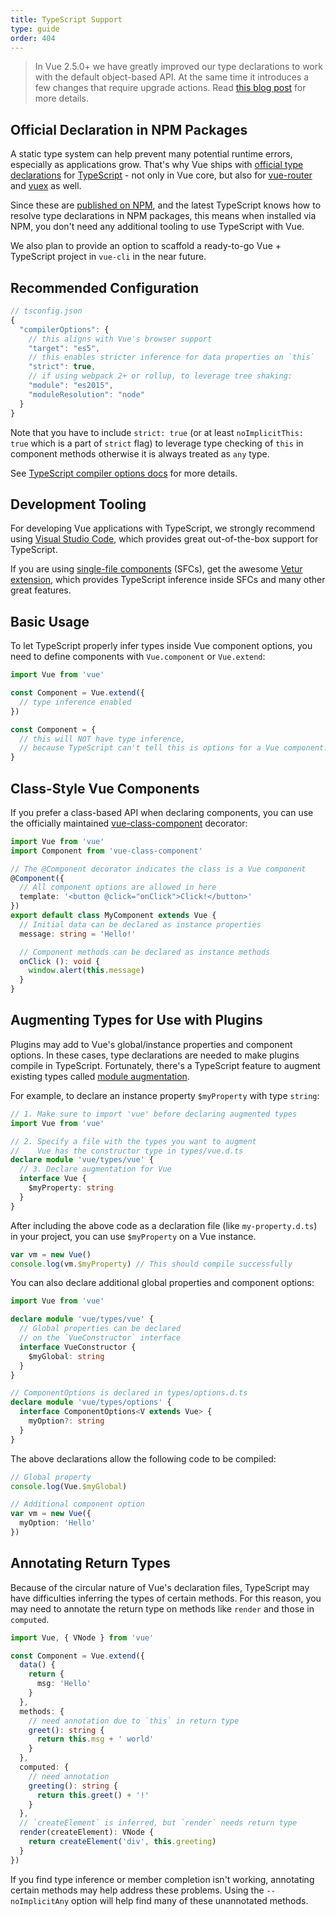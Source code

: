 ```yaml
---
title: TypeScript Support
type: guide
order: 404
---
```


> In Vue 2.5.0+ we have greatly improved our type declarations to work with the default object-based API. At the same time it introduces a few changes that require upgrade actions. Read [this blog post](https://medium.com/the-vue-point/upcoming-typescript-changes-in-vue-2-5-e9bd7e2ecf08) for more details.

## Official Declaration in NPM Packages

A static type system can help prevent many potential runtime errors, especially as applications grow. That's why Vue ships with [official type declarations](https://github.com/vuejs/vue/tree/dev/types) for [TypeScript](https://www.typescriptlang.org/) - not only in Vue core, but also for [vue-router](https://github.com/vuejs/vue-router/tree/dev/types) and [vuex](https://github.com/vuejs/vuex/tree/dev/types) as well.

Since these are [published on NPM](https://cdn.jsdelivr.net/npm/vue/types/), and the latest TypeScript knows how to resolve type declarations in NPM packages, this means when installed via NPM, you don't need any additional tooling to use TypeScript with Vue.

We also plan to provide an option to scaffold a ready-to-go Vue + TypeScript project in `vue-cli` in the near future.

## Recommended Configuration

``` js
// tsconfig.json
{
  "compilerOptions": {
    // this aligns with Vue's browser support
    "target": "es5",
    // this enables stricter inference for data properties on `this`
    "strict": true,
    // if using webpack 2+ or rollup, to leverage tree shaking:
    "module": "es2015",
    "moduleResolution": "node"
  }
}
```

Note that you have to include `strict: true` (or at least `noImplicitThis: true` which is a part of `strict` flag) to leverage type checking of `this` in component methods otherwise it is always treated as `any` type.

See [TypeScript compiler options docs](https://www.typescriptlang.org/docs/handbook/compiler-options.html) for more details.

## Development Tooling

For developing Vue applications with TypeScript, we strongly recommend using [Visual Studio Code](https://code.visualstudio.com/), which provides great out-of-the-box support for TypeScript.

If you are using [single-file components](./single-file-components.html) (SFCs), get the awesome [Vetur extension](https://github.com/vuejs/vetur), which provides TypeScript inference inside SFCs and many other great features.

## Basic Usage

To let TypeScript properly infer types inside Vue component options, you need to define components with `Vue.component` or `Vue.extend`:

``` ts
import Vue from 'vue'

const Component = Vue.extend({
  // type inference enabled
})

const Component = {
  // this will NOT have type inference,
  // because TypeScript can't tell this is options for a Vue component.
}
```

## Class-Style Vue Components

If you prefer a class-based API when declaring components, you can use the officially maintained [vue-class-component](https://github.com/vuejs/vue-class-component) decorator:

``` ts
import Vue from 'vue'
import Component from 'vue-class-component'

// The @Component decorator indicates the class is a Vue component
@Component({
  // All component options are allowed in here
  template: '<button @click="onClick">Click!</button>'
})
export default class MyComponent extends Vue {
  // Initial data can be declared as instance properties
  message: string = 'Hello!'

  // Component methods can be declared as instance methods
  onClick (): void {
    window.alert(this.message)
  }
}
```

## Augmenting Types for Use with Plugins

Plugins may add to Vue's global/instance properties and component options. In these cases, type declarations are needed to make plugins compile in TypeScript. Fortunately, there's a TypeScript feature to augment existing types called [module augmentation](https://www.typescriptlang.org/docs/handbook/declaration-merging.html#module-augmentation).

For example, to declare an instance property `$myProperty` with type `string`:

``` ts
// 1. Make sure to import 'vue' before declaring augmented types
import Vue from 'vue'

// 2. Specify a file with the types you want to augment
//    Vue has the constructor type in types/vue.d.ts
declare module 'vue/types/vue' {
  // 3. Declare augmentation for Vue
  interface Vue {
    $myProperty: string
  }
}
```

After including the above code as a declaration file (like `my-property.d.ts`) in your project, you can use `$myProperty` on a Vue instance.

```ts
var vm = new Vue()
console.log(vm.$myProperty) // This should compile successfully
```

You can also declare additional global properties and component options:

```ts
import Vue from 'vue'

declare module 'vue/types/vue' {
  // Global properties can be declared
  // on the `VueConstructor` interface
  interface VueConstructor {
    $myGlobal: string
  }
}

// ComponentOptions is declared in types/options.d.ts
declare module 'vue/types/options' {
  interface ComponentOptions<V extends Vue> {
    myOption?: string
  }
}
```

The above declarations allow the following code to be compiled:

```ts
// Global property
console.log(Vue.$myGlobal)

// Additional component option
var vm = new Vue({
  myOption: 'Hello'
})
```

## Annotating Return Types

Because of the circular nature of Vue's declaration files, TypeScript may have difficulties inferring the types of certain methods.
For this reason, you may need to annotate the return type on methods like `render` and those in `computed`.

```ts
import Vue, { VNode } from 'vue'

const Component = Vue.extend({
  data() {
    return {
      msg: 'Hello'
    }
  },
  methods: {
    // need annotation due to `this` in return type
    greet(): string {
      return this.msg + ' world'
    }
  },
  computed: {
    // need annotation
    greeting(): string {
      return this.greet() + '!'
    }
  },
  // `createElement` is inferred, but `render` needs return type
  render(createElement): VNode {
    return createElement('div', this.greeting)
  }
})
```

If you find type inference or member completion isn't working, annotating certain methods may help address these problems.
Using the `--noImplicitAny` option will help find many of these unannotated methods.
